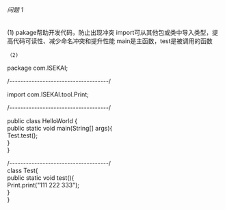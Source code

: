 ##### 
###### 问题 1 
(1)
pakage帮助开发代码，防止出现冲突
import可从其他包或类中导入类型，提高代码可读性、减少命名冲突和提升性能
main是主函数，test是被调用的函数

	（2)
package com.ISEKAI;  

/*------------------------------------*/  

import com.ISEKAI.tool.Print;  

/*------------------------------------*/   

public class HelloWorld {  							  
        public static void main(String[] args){  
            Test.test();  	      				    
 }  
 }  
 
/*------------------------------------*/  								      	
class Test{  
    public static void test(){  	       
        Print.print("111 222 333");   	     	
    }   
}  	      
     



